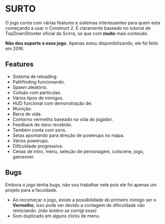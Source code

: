 # SURTO

O jogo conta com várias features e sistemas interessantes para quem esta começando a usar o Construct 2. É claramente baseado no tutorial de TopDownShooter oficial da Scirra, só que com **muito** mais conteúdo.

**Não dou suporte a esse jogo.** Apenas estou disponibilizando, ele foi feito em 2016.

## Features

- Sistema de reloading.
- Pathfinding funcionando.
- Spawn aleatório.
- Colisão com partículas.
- Vários tipos de inimigos.
- HUD funcional com demonstração de:
 - Munição.
 - Barra de vida.
 - Contorno vermelho baseado na vida do jogador.
 - Feedback de dano recebido.
- Também conta com sons.
- Setas apontando para direção de powerups no mapa.
- Vários powerups.
- Dificuldade progressiva.
- Cenas de intro, menu, seleção de personagem, cutscene, jogo, gameover.

## Bugs
Embora o jogo tenha bugs, não vou trabalhar nele pois ele foi apenas um projeto para a faculdade.

- Ao recomeçar o jogo, existe a possibilidade do primeiro inimigo ser o **Vermelho**, isso pode ser devido a contagem de dificuldade não reiniciando. *(não lembro se corrigi esse)*
- Som duplicado em alguns clicks de menu.
